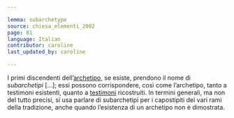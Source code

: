 ```yaml
---

lemma: subarchetype
source: chiesa_elementi_2002
page: 81
language: Italian
contributor: caroline
last_updated_by: caroline

---
```


I primi discendenti dell’[archetipo](archetype.html), se esiste, prendono il nome di _subarchetipi_ [...]; essi possono corrispondere, così come l’archetipo, tanto a testimoni esistenti, quanto a [testimoni](witness.html) ricostruiti. In termini generali, ma non del tutto precisi, si usa parlare di subarchetipi per i capostipiti dei vari rami della tradizione, anche quando l’esistenza di un archetipo non è dimostrata.
